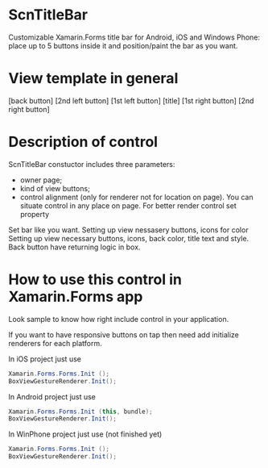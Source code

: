 ScnTitleBar
======================
Customizable Xamarin.Forms title bar for Android, iOS and Windows Phone: place up to 5 buttons inside it and position/paint the bar as you want.

View template in general
===========================================
[back button]     [2nd left button]     [1st left button]     [title]     [1st right button]     [2nd right button]

Description of control
===========================================
ScnTitleBar constuctor includes three parameters:
- owner page;
- kind of view buttons;
- control alignment (only for renderer not for location on page).
You can situate control in any place on page. For better render control set property

Set bar like you want. Setting up view nessasery buttons, icons for color
Setting up view necessary buttons, icons, back color, title text and style.
Back button have returning logic in box.

How to use this control in Xamarin.Forms app
===========================================
Look sample to know how right include control in your application.

If you want to have responsive buttons on tap then need add initialize renderers for each platform.

In iOS project just use
```cs
Xamarin.Forms.Forms.Init ();
BoxViewGestureRenderer.Init();
```
In Android project just use
```cs
Xamarin.Forms.Forms.Init (this, bundle);
BoxViewGestureRenderer.Init();
```
In WinPhone project just use (not finished yet)
```cs
Xamarin.Forms.Forms.Init ();
BoxViewGestureRenderer.Init();
```